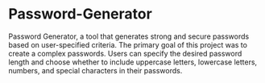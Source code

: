 # Password-Generator
Password Generator, a tool that generates strong and secure passwords based on user-specified criteria. The primary goal of this project was to create a complex passwords. Users can specify the desired password length and choose whether to include uppercase letters, lowercase letters, numbers, and special characters in their passwords.
